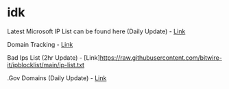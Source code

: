 # idk

Latest Microsoft IP List can be found here (Daily Update) - [Link](https://github.com/aalex954/MSFT-IP-Tracker/releases/latest)    

Domain Tracking - [Link](https://github.com/v2fly/domain-list-community/tree/master)

Bad Ips List (2hr Update) - [Link]https://raw.githubusercontent.com/bitwire-it/ipblocklist/main/ip-list.txt

.Gov Domains (Daily Update) - [Link](https://github.com/cisagov/dotgov-data/blob/main/current-full.csv)